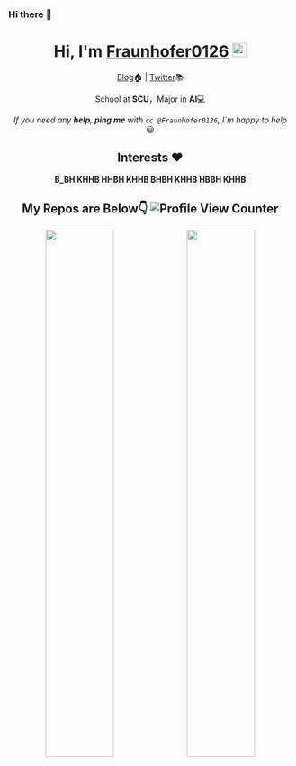### Hi there 👋

<!--
**Fraunhofer0126/Fraunhofer0126** is a ✨ _special_ ✨ repository because its `README.md` (this file) appears on your GitHub profile.

Here are some ideas to get you started:

- 🔭 I’m currently working on ...
- 🌱 I’m currently learning ...
- 👯 I’m looking to collaborate on ...
- 🤔 I’m looking for help with ...
- 💬 Ask me about ...
- 📫 How to reach me: ...
- 😄 Pronouns: ...
- ⚡ Fun fact: ...
-->

<div align="center">
  
<h1>Hi, I'm <a href="https://fraunhofer0126.github.io">Fraunhofer0126</a> <img src="https://media.giphy.com/media/hvRJCLFzcasrR4ia7z/giphy.gif" width="25px"> </h1>
  
[Blog](https://www.pornhub.com)🏠  | [Twitter](https://www.pornhub.com)📚

School at **SCU**，Major in **AI**💻

*If you need any **help**, **ping me** with `cc @Fraunhofer0126`, I`m happy to help* 😃

## Interests ❤️ 

**B_BH KHHB HHBH KHHB BHBH KHHB HBBH KHHB**


## My Repos are Below👇 ![Profile View Counter](https://komarev.com/ghpvc/?username=Fraunhofer0126)

<!-- #### Feel free to give Your Suggestions, Issues or PRs🌍 -->
  
<p align="center">
  <img width="49%" src="https://github-readme-stats.vercel.app/api?username=Fraunhofer0126&show_icons=true&theme=tokyonight" />
  <img width="49%" src="https://github-readme-streak-stats.herokuapp.com/?user=Fraunhofer0126&theme=tokyonight" />
</p>
  
  
</div>
